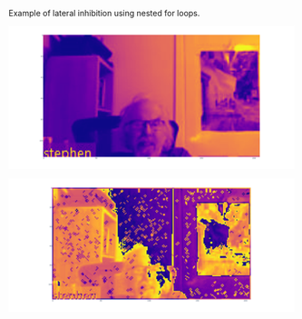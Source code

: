 Example of lateral inhibition using nested for loops. 


![alt text](https://github.com/ThomasDavid0/LateralInhibition/blob/main/input.png?raw=true)

![alt text](https://github.com/ThomasDavid0/LateralInhibition/blob/main/output.png?raw=true)

